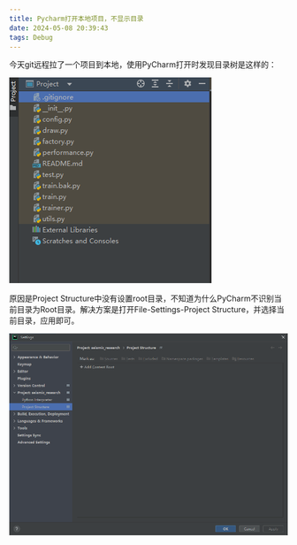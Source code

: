 ```yaml
---
title: Pycharm打开本地项目，不显示目录
date: 2024-05-08 20:39:43
tags: Debug
---
```


今天git远程拉了一个项目到本地，使用PyCharm打开时发现目录树是这样的：

![目录树](Pycharm打开本地项目，不显示目录/2024-05-08-20-41-08.png)

原因是Project Structure中没有设置root目录，不知道为什么PyCharm不识别当前目录为Root目录。解决方案是打开File-Settings-Project Structure，并选择当前目录，应用即可。

![setting](Pycharm打开本地项目，不显示目录/2024-05-08-20-41-45.png)
